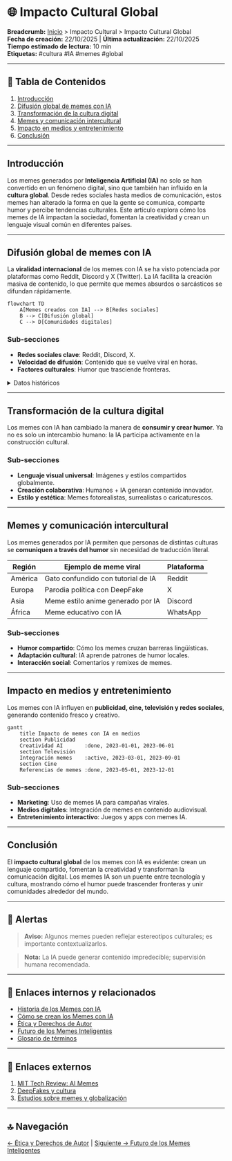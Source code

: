 # 🌐 Impacto Cultural Global

**Breadcrumb:** [Inicio](index.md) > Impacto Cultural > Impacto Cultural Global  
**Fecha de creación:** 22/10/2025 | **Última actualización:** 22/10/2025  
**Tiempo estimado de lectura:** 10 min  
**Etiquetas:** #cultura #IA #memes #global

---

## 📑 Tabla de Contenidos
1. [Introducción](#introducción)
2. [Difusión global de memes con IA](#difusión-global-de-memes-con-ia)
3. [Transformación de la cultura digital](#transformación-de-la-cultura-digital)
4. [Memes y comunicación intercultural](#memes-y-comunicación-intercultural)
5. [Impacto en medios y entretenimiento](#impacto-en-medios-y-entretenimiento)
6. [Conclusión](#conclusión)

---

## Introducción

Los memes generados por **Inteligencia Artificial (IA)** no solo se han convertido en un fenómeno digital, sino que también han influido en la **cultura global**. Desde redes sociales hasta medios de comunicación, estos memes han alterado la forma en que la gente se comunica, comparte humor y percibe tendencias culturales. Este artículo explora cómo los memes de IA impactan la sociedad, fomentan la creatividad y crean un lenguaje visual común en diferentes países.

---

## Difusión global de memes con IA

La **viralidad internacional** de los memes con IA se ha visto potenciada por plataformas como Reddit, Discord y X (Twitter). La IA facilita la creación masiva de contenido, lo que permite que memes absurdos o sarcásticos se difundan rápidamente.

```mermaid
flowchart TD
    A[Memes creados con IA] --> B[Redes sociales]
    B --> C[Difusión global]
    C --> D[Comunidades digitales]
```

### Sub-secciones
- **Redes sociales clave**: Reddit, Discord, X.  
- **Velocidad de difusión**: Contenido que se vuelve viral en horas.  
- **Factores culturales**: Humor que trasciende fronteras.

<details>
<summary>Datos históricos</summary>

- 2018: Primeros memes virales generados por GANs en Europa  
- 2020: Popularización global de memes con IA en América y Asia  
- 2023: Creación de comunidades de memes IA multilingües

</details>

---

## Transformación de la cultura digital

Los memes con IA han cambiado la manera de **consumir y crear humor**. Ya no es solo un intercambio humano: la IA participa activamente en la construcción cultural.

### Sub-secciones
- **Lenguaje visual universal**: Imágenes y estilos compartidos globalmente.  
- **Creación colaborativa**: Humanos + IA generan contenido innovador.  
- **Estilo y estética**: Memes fotorealistas, surrealistas o caricaturescos.

---

## Memes y comunicación intercultural

Los memes generados por IA permiten que personas de distintas culturas se **comuniquen a través del humor** sin necesidad de traducción literal.

| Región | Ejemplo de meme viral | Plataforma |
|--------|--------------------|------------|
| América | Gato confundido con tutorial de IA | Reddit |
| Europa | Parodia política con DeepFake | X |
| Asia | Meme estilo anime generado por IA | Discord |
| África | Meme educativo con IA | WhatsApp |

### Sub-secciones
- **Humor compartido**: Cómo los memes cruzan barreras lingüísticas.  
- **Adaptación cultural**: IA aprende patrones de humor locales.  
- **Interacción social**: Comentarios y remixes de memes.

---

## Impacto en medios y entretenimiento

Los memes con IA influyen en **publicidad, cine, televisión y redes sociales**, generando contenido fresco y creativo.

```mermaid
gantt
    title Impacto de memes con IA en medios
    section Publicidad
    Creatividad AI       :done, 2023-01-01, 2023-06-01
    section Televisión
    Integración memes    :active, 2023-03-01, 2023-09-01
    section Cine
    Referencias de memes :done, 2023-05-01, 2023-12-01
```

### Sub-secciones
- **Marketing**: Uso de memes IA para campañas virales.  
- **Medios digitales**: Integración de memes en contenido audiovisual.  
- **Entretenimiento interactivo**: Juegos y apps con memes IA.

---

## Conclusión

El **impacto cultural global** de los memes con IA es evidente: crean un lenguaje compartido, fomentan la creatividad y transforman la comunicación digital. Los memes IA son un puente entre tecnología y cultura, mostrando cómo el humor puede trascender fronteras y unir comunidades alrededor del mundo.

---

## 🚨 Alertas

> **Aviso:** Algunos memes pueden reflejar estereotipos culturales; es importante contextualizarlos.  

> **Nota:** La IA puede generar contenido impredecible; supervisión humana recomendada.

---

## 🔗 Enlaces internos y relacionados

- [Historia de los Memes con IA](articulo-1.md)  
- [Cómo se crean los Memes con IA](articulo-2.md)  
- [Ética y Derechos de Autor](articulo-3.md)  
- [Futuro de los Memes Inteligentes](articulo-5.md)  
- [Glosario de términos](glosario.md)

---

## 🔗 Enlaces externos

1. [MIT Tech Review: AI Memes](https://www.technologyreview.com/ai-memes)  
2. [DeepFakes y cultura](https://www.sensity.ai/blog/deepfakes-ethics/)  
3. [Estudios sobre memes y globalización](https://www.pewresearch.org/internet/2022/05/17/memes-global/)  

---

## 🔝 Navegación

[← Ética y Derechos de Autor](articulo-3.md) | [Siguiente → Futuro de los Memes Inteligentes](articulo-5.md)
